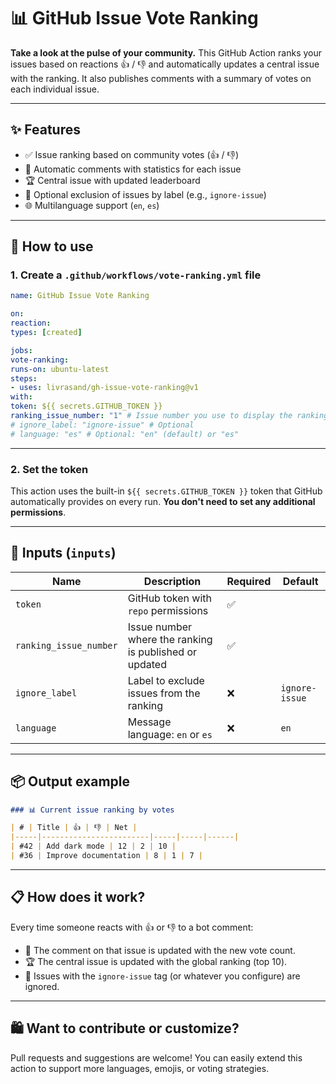 # 📊 GitHub Issue Vote Ranking

**Take a look at the pulse of your community.**
This GitHub Action ranks your issues based on reactions 👍 / 👎 and automatically updates a central issue with the ranking. It also publishes comments with a summary of votes on each individual issue.

---

## ✨ Features

- ✅ Issue ranking based on community votes (👍 / 👎)
- 💬 Automatic comments with statistics for each issue
- 🏆 Central issue with updated leaderboard
- 🚫 Optional exclusion of issues by label (e.g., `ignore-issue`)
- 🌐 Multilanguage support (`en`, `es`)

---

## 🚀 How to use

### 1. Create a `.github/workflows/vote-ranking.yml` file

```yaml
name: GitHub Issue Vote Ranking

on:
reaction:
types: [created]

jobs:
vote-ranking:
runs-on: ubuntu-latest
steps:
- uses: livrasand/gh-issue-vote-ranking@v1
with:
token: ${{ secrets.GITHUB_TOKEN }}
ranking_issue_number: "1" # Issue number you use to display the ranking
# ignore_label: "ignore-issue" # Optional
# language: "es" # Optional: "en" (default) or "es"
````

---

### 2. Set the token

This action uses the built-in `${{ secrets.GITHUB_TOKEN }}` token that GitHub automatically provides on every run.
**You don't need to set any additional permissions**.

---

## 🔧 Inputs (`inputs`)

| Name | Description | Required | Default |
| ---------------------- | -------------------------------------------------------- | ----------- | -------------- |
| `token` | GitHub token with `repo` permissions | ✅ | |
| `ranking_issue_number` | Issue number where the ranking is published or updated | ✅ | |
| `ignore_label` | Label to exclude issues from the ranking | ❌ | `ignore-issue` |
| `language` | Message language: `en` or `es` | ❌ | `en` |

---

## 📦 Output example

```md
### 📊 Current issue ranking by votes

| # | Title | 👍 | 👎 | Net |
|-----|------------------------|-----|-----|------|
| #42 | Add dark mode | 12 | 2 | 10 |
| #36 | Improve documentation | 8 | 1 | 7 |
```

---
## 📋 How does it work?

Every time someone reacts with 👍 or 👎 to a bot comment:

* 🧵 The comment on that issue is updated with the new vote count.
* 🏆 The central issue is updated with the global ranking (top 10).
* 🚫 Issues with the `ignore-issue` tag (or whatever you configure) are ignored.

---

## 🛍️ Want to contribute or customize?

Pull requests and suggestions are welcome!
You can easily extend this action to support more languages, emojis, or voting strategies.